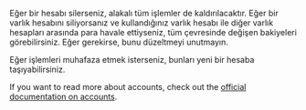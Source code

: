 Eğer bir hesabı silerseniz, alakalı tüm işlemler de kaldırılacaktır. Eğer bir varlık hesabını siliyorsanız ve kullandığınız varlık hesabı ile diğer varlık hesapları arasında para havale ettiyseniz, tüm çevresinde değişen bakiyeleri görebilirsiniz. Eğer gerekirse, bunu düzeltmeyi unutmayın.

Eğer işlemleri muhafaza etmek isterseniz, bunları yeni bir hesaba taşıyabilirsiniz.

If you want to read more about accounts, check out the [official documentation on accounts](https://firefly-iii.readthedocs.io/en/latest/concepts/accounts.html).